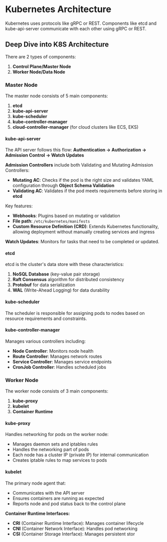 # Kubernetes Architecture

Kubernetes uses protocols like gRPC or REST. Components like etcd and kube-api-server communicate with each other using gRPC or REST.

## Deep Dive into K8S Architecture

There are 2 types of components:
1. **Control Plane/Master Node**
2. **Worker Node/Data Node**

### Master Node

The master node consists of 5 main components:
1. **etcd**
2. **kube-api-server**
3. **kube-scheduler**
4. **kube-controller-manager**
5. **cloud-controller-manager** (for cloud clusters like ECS, EKS)

#### kube-api-server

The API server follows this flow:
**Authentication → Authorization → Admission Control → Watch Updates**

**Admission Controllers** include both Validating and Mutating Admission Controllers:

- **Mutating AC**: Checks if the pod is the right size and validates YAML configuration through **Object Schema Validation**
- **Validating AC**: Validates if the pod meets requirements before storing in **etcd**

Key features:
- **Webhooks**: Plugins based on mutating or validation
- **File path**: `/etc/kubernetes/manifests`
- **Custom Resource Definition (CRD)**: Extends Kubernetes functionality, allowing deployment without manually creating services and ingress

**Watch Updates**: Monitors for tasks that need to be completed or updated.

#### etcd

etcd is the cluster's data store with these characteristics:
1. **NoSQL Database** (key-value pair storage)
2. **Raft Consensus** algorithm for distributed consistency
3. **Protobuf** for data serialization
4. **WAL** (Write-Ahead Logging) for data durability

#### kube-scheduler

The scheduler is responsible for assigning pods to nodes based on resource requirements and constraints.

#### kube-controller-manager

Manages various controllers including:
- **Node Controller**: Monitors node health
- **Route Controller**: Manages network routes
- **Service Controller**: Manages service endpoints
- **CronJob Controller**: Handles scheduled jobs

### Worker Node

The worker node consists of 3 main components:
1. **kube-proxy**
2. **kubelet**
3. **Container Runtime**

#### kube-proxy

Handles networking for pods on the worker node:
- Manages daemon sets and iptables rules
- Handles the networking part of pods
- Each node has a cluster IP (private IP) for internal communication
- Creates iptable rules to map services to pods

#### kubelet

The primary node agent that:
- Communicates with the API server
- Ensures containers are running as expected
- Reports node and pod status back to the control plane

**Container Runtime Interfaces:**
- **CRI** (Container Runtime Interface): Manages container lifecycle
- **CNI** (Container Network Interface): Handles pod networking
- **CSI** (Container Storage Interface): Manages persistent stor